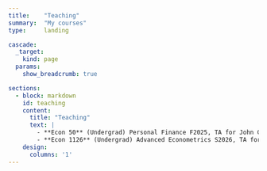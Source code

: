 ```yaml
---
title:    "Teaching"
summary:  "My courses"
type:     landing

cascade:
  _target:
    kind: page
  params:
    show_breadcrumb: true

sections:
  - block: markdown
    id: teaching
    content:
      title: "Teaching"
      text: |
        - **Econ 50** (Undergrad) Personal Finance F2025, TA for John Campbell  
        - **Econ 1126** (Undergrad) Advanced Econometrics S2026, TA for Davide Viviano
    design:
      columns: '1'
---
```

